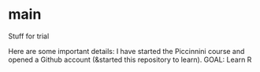 # main
Stuff for trial

Here are some important details: I have started the Piccinnini course and opened a Github account (&started this repository to learn).
GOAL: Learn R

